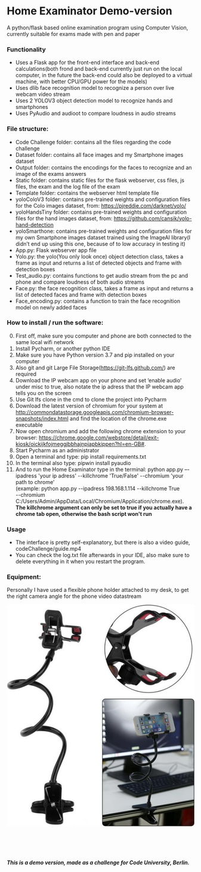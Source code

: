 # Home Examinator Demo-version

A python/flask based online examination program using Computer Vision, currently suitable for exams made with pen and paper

### Functionality
- Uses a Flask app for the front-end interface and back-end calculations(both frond and back-end currently just run on the local computer, in the future the back-end could also be deployed to a virtual machine, with better CPU/GPU power for the models)
- Uses dlib face recognition model to recognize a person over live webcam video stream
- Uses 2 YOLOV3 object detection model to recognize hands and smartphones
- Uses PyAudio and audioot to compare loudness in audio streams

### File structure:
-   Code Challenge folder: contains all the files regarding the code challenge
-	Dataset folder: contains all face images and my Smartphone images dataset
-	Output folder: contains the encodings for the faces to recognize and an image of the exams answers
-	Static folder: contains static files for the flask webserver, css files, js files, the exam and the log file of the exam
-	Template folder: contains the webserver html template file
-	yoloColoV3 folder: contains pre-trained weights and configuration files for the Colo images dataset, from: https://pjreddie.com/darknet/yolo/
-	yoloHandsTiny folder: contains pre-trained weights and configuration files for the hand images dataset, from: https://github.com/cansik/yolo-hand-detection
-	yoloSmarthone: contains pre-trained weights and configuration files for my own Smartphone images dataset trained using the ImageAI library(I didn’t end up using this one, because of to low accuracy in testing it)
-	App.py: Flask webserver app file
-	Yolo.py: the yolo(You only look once) object detection class, takes a frame as input and returns a list of detected objects and frame with detection boxes
-	Test_audio.py: contains functions to get audio stream from the pc and phone and compare loudness of both audio streams
-	Face.py: the face recognition class, takes a frame as input and returns a list of detected faces and frame with detection boxes
-	Face_encoding.py: contains a function to train the face recognition model on newly added faces

### How to install / run the software:
0.  First off, make sure you computer and phone are both connected to the same local wifi network
1.	Install Pycharm, or another python IDE
2.	Make sure you have Python version 3.7 and pip installed on your computer
3.  Also git and git Large File Storage(https://git-lfs.github.com/) are required
3.	Download the IP webcam app on your phone and set ‘enable audio’ under misc to true, also notate the ip adress that the IP webcam app tells you on the screen
4.	Use Git lfs clone in the cmd to clone the project into Pycharm
5.	Download the latest version of chromium for your system at http://commondatastorage.googleapis.com/chromium-browser-snapshots/index.html
 and find the location of the chrome.exe executable
6.  Now open chromium and add the following chrome extension to your browser: https://chrome.google.com/webstore/detail/exit-kiosk/oickijkfojmeggjbbhajnpjapbkippen?hl=en-GB#. 
6.	Start Pycharm as an administrator
7.	Open a terminal and type: pip install requirements.txt
8. 	In the terminal also type: pipwin install pyaudio
9.	And to run the Home Examinator type in the terminal: python app.py –-ipadress 'your ip adress'
--killchrome 'True/False' --chromium 'your path to chrome' <br /> 
(example: python app.py --ipadress 198.168.1.114 --killchrome True <br /> --chromium C:/Users/Admin/AppData/Local/Chromium/Application/chrome.exe). **The killchrome argument can only be set to true if you actually have a chrome tab open, otherwise the bash script won't run**

### Usage
- The interface is pretty self-explanatory, but there is also a video guide, codeChallenge/guide.mp4
- You can check the log.txt file afterwards in your IDE, also make sure to delete everything in it when you restart the program.

### Equipment:
Personally I have used a flexible phone holder attached to my desk, to get the right camera angle for the
phone video datastream

![image info](./codeChallenge/phoneholder.jpg)

<br />
<br />
<br />

##### This is a demo version, made as a challenge for Code University, Berlin.